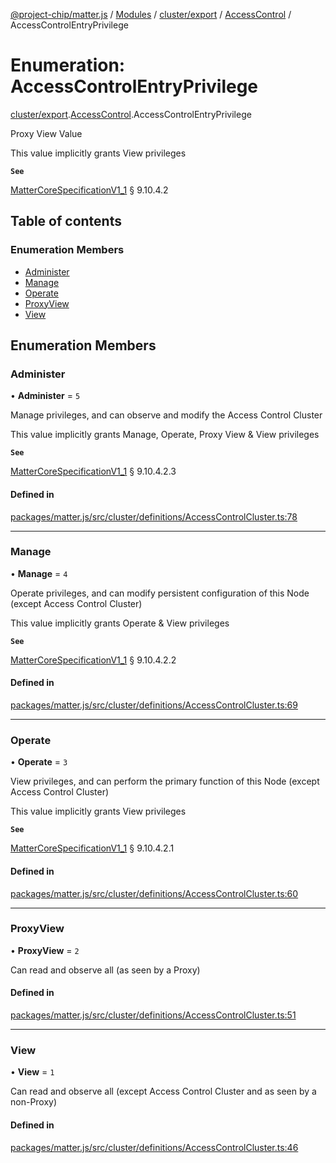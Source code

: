 [@project-chip/matter.js](../README.md) / [Modules](../modules.md) / [cluster/export](../modules/cluster_export.md) / [AccessControl](../modules/cluster_export.AccessControl.md) / AccessControlEntryPrivilege

# Enumeration: AccessControlEntryPrivilege

[cluster/export](../modules/cluster_export.md).[AccessControl](../modules/cluster_export.AccessControl.md).AccessControlEntryPrivilege

Proxy View Value

This value implicitly grants View privileges

**`See`**

[MatterCoreSpecificationV1_1](../interfaces/spec_export.MatterCoreSpecificationV1_1.md) § 9.10.4.2

## Table of contents

### Enumeration Members

- [Administer](cluster_export.AccessControl.AccessControlEntryPrivilege.md#administer)
- [Manage](cluster_export.AccessControl.AccessControlEntryPrivilege.md#manage)
- [Operate](cluster_export.AccessControl.AccessControlEntryPrivilege.md#operate)
- [ProxyView](cluster_export.AccessControl.AccessControlEntryPrivilege.md#proxyview)
- [View](cluster_export.AccessControl.AccessControlEntryPrivilege.md#view)

## Enumeration Members

### Administer

• **Administer** = ``5``

Manage privileges, and can observe and modify the Access Control Cluster

This value implicitly grants Manage, Operate, Proxy View & View privileges

**`See`**

[MatterCoreSpecificationV1_1](../interfaces/spec_export.MatterCoreSpecificationV1_1.md) § 9.10.4.2.3

#### Defined in

[packages/matter.js/src/cluster/definitions/AccessControlCluster.ts:78](https://github.com/project-chip/matter.js/blob/3adaded6/packages/matter.js/src/cluster/definitions/AccessControlCluster.ts#L78)

___

### Manage

• **Manage** = ``4``

Operate privileges, and can modify persistent configuration of this Node (except Access Control Cluster)

This value implicitly grants Operate & View privileges

**`See`**

[MatterCoreSpecificationV1_1](../interfaces/spec_export.MatterCoreSpecificationV1_1.md) § 9.10.4.2.2

#### Defined in

[packages/matter.js/src/cluster/definitions/AccessControlCluster.ts:69](https://github.com/project-chip/matter.js/blob/3adaded6/packages/matter.js/src/cluster/definitions/AccessControlCluster.ts#L69)

___

### Operate

• **Operate** = ``3``

View privileges, and can perform the primary function of this Node (except Access Control Cluster)

This value implicitly grants View privileges

**`See`**

[MatterCoreSpecificationV1_1](../interfaces/spec_export.MatterCoreSpecificationV1_1.md) § 9.10.4.2.1

#### Defined in

[packages/matter.js/src/cluster/definitions/AccessControlCluster.ts:60](https://github.com/project-chip/matter.js/blob/3adaded6/packages/matter.js/src/cluster/definitions/AccessControlCluster.ts#L60)

___

### ProxyView

• **ProxyView** = ``2``

Can read and observe all (as seen by a Proxy)

#### Defined in

[packages/matter.js/src/cluster/definitions/AccessControlCluster.ts:51](https://github.com/project-chip/matter.js/blob/3adaded6/packages/matter.js/src/cluster/definitions/AccessControlCluster.ts#L51)

___

### View

• **View** = ``1``

Can read and observe all (except Access Control Cluster and as seen by a non-Proxy)

#### Defined in

[packages/matter.js/src/cluster/definitions/AccessControlCluster.ts:46](https://github.com/project-chip/matter.js/blob/3adaded6/packages/matter.js/src/cluster/definitions/AccessControlCluster.ts#L46)
